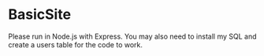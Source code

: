 # BasicSite
Please run in Node.js with Express. You may also need to install my SQL and create a users table for the code to work.
